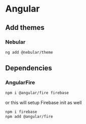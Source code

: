 # Angular

## Add themes

### Nebular
```bash
ng add @nebular/theme
```

## Dependencies

### AngularFire
```bash
npm i @angular/fire firebase
```
or this will setup Firebase init as well
```bash
npm i firebase
npm add @angular/fire
```